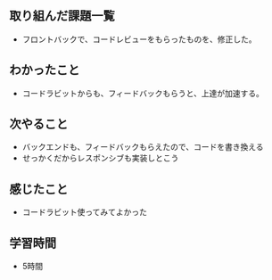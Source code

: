 ## 取り組んだ課題一覧
- フロントバックで、コードレビューをもらったものを、修正した。

## わかったこと
- コードラビットからも、フィードバックもらうと、上達が加速する。

## 次やること
- バックエンドも、フィードバックもらえたので、コードを書き換える
- せっかくだからレスポンシブも実装しとこう

## 感じたこと
- コードラビット使ってみてよかった

## 学習時間
- 5時間